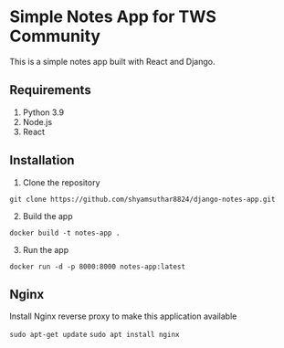 # Simple Notes App for TWS Community
This is a simple notes app built with React and Django.

## Requirements
1. Python 3.9
2. Node.js
3. React

## Installation
1. Clone the repository
```
git clone https://github.com/shyamsuthar8824/django-notes-app.git
```

2. Build the app
```
docker build -t notes-app .
```

3. Run the app
```
docker run -d -p 8000:8000 notes-app:latest
```

## Nginx

Install Nginx reverse proxy to make this application available

`sudo apt-get update`
`sudo apt install nginx`
